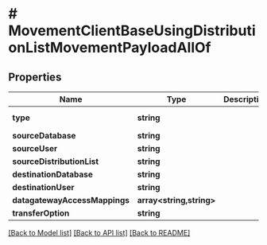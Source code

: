 # # MovementClientBaseUsingDistributionListMovementPayloadAllOf

## Properties

Name | Type | Description | Notes
------------ | ------------- | ------------- | -------------
**type** | **string** |  | [optional] [default to 'CLIENTBASE_USING_DISTLIST']
**sourceDatabase** | **string** |  | [optional]
**sourceUser** | **string** |  | [optional]
**sourceDistributionList** | **string** |  | [optional]
**destinationDatabase** | **string** |  | [optional]
**destinationUser** | **string** |  | [optional]
**datagatewayAccessMappings** | **array<string,string>** |  | [optional]
**transferOption** | **string** |  | [optional]

[[Back to Model list]](../../README.md#models) [[Back to API list]](../../README.md#endpoints) [[Back to README]](../../README.md)
